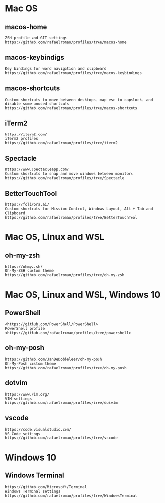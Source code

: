 # Mac OS

## macos-home

    ZSH profile and GIT settings
    https://github.com/rafaelromao/profiles/tree/macos-home

## macos-keybindigs

    Key bindings for word navigation and clipboard
    https://github.com/rafaelromao/profiles/tree/macos-keybindings

## macos-shortcuts

    Custom shortcuts to move between desktops, map esc to capslock, and disable some unused shortcuts
    https://github.com/rafaelromao/profiles/tree/macos-shortcuts

## iTerm2

    https://iterm2.com/    
    iTerm2 profiles
    https://github.com/rafaelromao/profiles/tree/iterm2

## Spectacle

    https://www.spectacleapp.com/
    Custom shortcuts to snap and move windows between monitors
    https://github.com/rafaelromao/profiles/tree/Spectacle

## BetterTouchTool

    https://folivora.ai/
    Custom shortcuts for Mission Control, Windows Layout, Alt + Tab and Clipboard
    https://github.com/rafaelromao/profiles/tree/BetterTouchTool

# Mac OS, Linux and WSL

## oh-my-zsh

    https://ohmyz.sh/
    Oh-My-ZSH custom theme
    https://github.com/rafaelromao/profiles/tree/oh-my-zsh

# Mac OS, Linux and WSL, Windows 10

## PowerShell

    <https://github.com/PowerShell/PowerShell>
    PowerShell profile
    <https://github.com/rafaelromao/profiles/tree/powershell>

## oh-my-posh

    https://github.com/JanDeDobbeleer/oh-my-posh
    Oh-My-Posh custom theme
    https://github.com/rafaelromao/profiles/tree/oh-my-posh

## dotvim

    https://www.vim.org/
    VIM settings
    https://github.com/rafaelromao/profiles/tree/dotvim

## vscode

    https://code.visualstudio.com/
    VS Code settings
    https://github.com/rafaelromao/profiles/tree/vscode

# Windows 10

## Windows Terminal

    https://github.com/Microsoft/Terminal
    Windows Terminal settings
    https://github.com/rafaelromao/profiles/tree/WindowsTerminal
